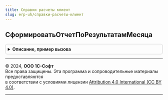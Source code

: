 ```yaml
---
title: Справки расчеты клиент
slug: erp-uh/справки-расчеты-клиент
---
```



## СформироватьОтчетПоРезультатамМесяца
<details style="margin: 1em 0; padding: 0.5em; border: 1px solid #ccc; border-radius: 6px;">

<summary style="font-weight: bold; cursor: pointer;">Описание, пример вызова</summary>

```bsl

// Формирует (выводит пользователю) преднастроенную справку-расчет с данными за месяц.
//
// Параметры:
//  ИмяОтчета	 - Строка - Имя формируемого отчета.
//  Месяц		 - Дата - Любая дата, относящаяся к месяцу, за который нужно сформировать отчет.
//  Организация	 - СправочникСсылка.Организации - Организация, по которой нужно сформировать отчет.
//  ВидРегламентнойОперации
//               - ПеречислениеСсылка.ВидыРегламентныхОпераций - Вид регламентной операции, с которой связана команда,
//                 открывающая отчет.
//  Владелец     - ФормаКлиентскогоПриложения, ГруппаФормы, ТаблицаФормы, ПолеФормы, КнопкаФормы - Владелец открываемой формы.
//
Процедура СформироватьОтчетПоРезультатамМесяца(ИмяОтчета, Месяц, Организация, ВидРегламентнойОперации, Владелец) Экспорт
```

Пример вызова
```bsl
СправкиРасчетыКлиент.СформироватьОтчетПоРезультатамМесяца(ИмяОтчета, Месяц, Организация, ВидРегламентнойОперации, Владелец) 
```
</details>

---

© 2024, **ООО 1С-Софт**  
Все права защищены. Эта программа и сопроводительные материалы предоставляются  
в соответствии с условиями лицензии [Attribution 4.0 International (CC BY 4.0)](https://creativecommons.org/licenses/by/4.0/legalcode).

---
